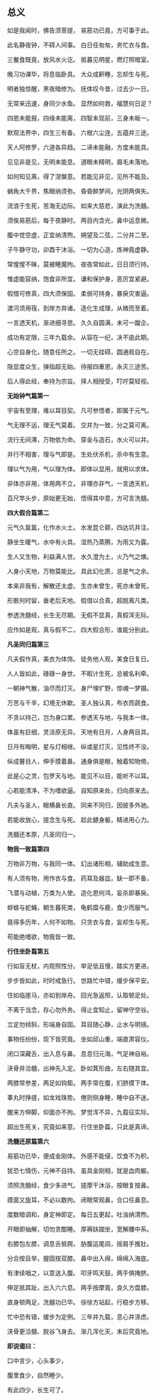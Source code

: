 ## 总义

 如是我闻时，佛告须菩提， 易筋功已竟，方可事于此。

此名静夜钟，不碍人间事。 白日任匆匆，务忙衣与食。

三餐食既竟，放风水火讫。 抵暮见明星，燃灯照暗室。

晚习功课毕，将息临卧具。 大众成鼾睡，忘却生与死。

明者独惊醒，黑夜暗修为。 抚体叹今昔，过去少一日。

无常来迅速，身同少水鱼。 显然如何救，福慧何日足？

四恩未能报，四缘未能离， 四智未现前，三身未皈一。

默观法界中，四生三有备。 六根六尘连，五蕴并三途。

天人阿修罗，六道各异趋。 二谛未能融，方度未能具。

见见非是见，无明未能息。 道眼未精明，眉毛未落地。

如何知见离，得了涅槃意。 若能见非见，见所不能及。

蜗角大千界，焦眼纳须弥。 昏昏醉梦间，光阴两俱失。

流浪于生死，苦海无边际。 如来大慈悲，演此为洗髓。

须俟易筋后，每于夜静时。 两目内含光，鼻中运息微。

腹中觉空虚，正宜纳清煦。 朔望及二弦，二分并二至。

子午静守功，卯酉干沐浴。 一切为心造，炼神竟虚静。

常惺惺不昧，莫被睡魔拘。 夜夜常如此，日日须行持。

惟虚能容纳，饱食非所宜。 谦和保护身，恶厉宜紧避。

假借可修真，四大须保固。 柔弱可持身，暴戾灾害逼。

渡河须用筏，到岸方弃诸。 造化生成理，从微而至着。

一言透天机，渐进细寻思。 久久自圆满，未可一蹴企。

成功有定限，三年九载余。 从容在一纪，决不逾此期。

心空自身化，随意任所之。 一切无挂碍，圆通观自在。

隐显度众生，弹指超无始。 待报四重恩，永灭三途苦。

后人得此经，奉持为宗旨。 择人相授受，叮咛莫轻视。

**无始钟气篇第一**

宇宙有至理，难以耳目契。 凡可参悟者，即属于元气。

气无理不运，理无气莫着。 交并为一致，分之莫可离。

流行无间滞，万物依为命。 穿金与造石，水火可以并。

并行不相害，理与气即是。 生处伏杀机，杀中有生意。

理以气为用，气以理为体。 即体以显用，就用以求体。

非体亦非用，体用两不立， 非理亦非气，一言透天机，

百尺竿头步，原始更无始， 悟得其中意，方可言洗髓。

**四大假合篇第二**

元气久氤氲，化作水火土。 水发昆仑巅，四达坑井注。

静坐生暖气，水中有火具。 湿热乃蒸腾，为雨又为露。

生人又生物，利益满人世。 水久澄为土，火乃气之燠。

人身小天地，万物莫能比。 具此幻化质，总是气之余。

本来非我有，解散还太虚。 生亦未曾生，死亦未曾死。

形骸何时留，垂老后天地。 假借以合真，超脱离凡类。

参透洗髓经，长生无尽期。 无假不显真，真假浑无际。

应作如是观，真与假不二， 四大假合形，谁能分别此。

**凡圣同归篇第三**

凡夫假作真，美衣为体饰。 徒务他人观，美食日复日。

人人皆如此，碌碌一身世。 不暇计生死，总被名利牵。

一朝神气散，油尽而灯灭。 身尸埋圹野，惊魂一梦摄。

万苦与千辛，幻境无休歇。 圣人独认真，布衣而蔬食。

不贪以持己，岂为身口累。 参透天与地，与我本一体。

体虽有巨细，灵活原无异。 天地有日月，人身两目具。

日月有晦明，星与灯相继。 纵或星灯灭，见性终不没。

纵成瞽目人，伸手摸着鼻。 通身俱是眼，触着知物倚。

此是心之灵，包罗天与地。 能见不以目，能听不以耳。

心若能清净，不为嗜欲逼。 自知原来处，归向原来去。

凡夫与圣人，眼横鼻长直。 同来不同归，因彼多外驰。

若能收放心，提念生与死。 趁此健身躯，精进用心力。

洗髓还本原，凡圣同归一。

**物我一致篇第四**

万物非万物，与我同一体。 幻出诸形相，辅助成生意。

有人须有物，用作衣与食。 药耳及器皿，缺一即不备，

飞潜与动植，万类为人使。 造化恩何鸿，妄杀即暴戾。

蜉蝣与蛇蝇，朝生暮死类， 龟鹤糜与鹿，食少而服气。

竟得多历年，人何不如物。 只贪衣与食，妄却生与死。

苟能绝嗜欲，物我皆一致。

**行住坐卧篇第五**

行如盲无杖，内观照性分。 举足低且慢，踏实方更进。

步步皆如此，时时戒急行。 世路忙中错，缓步保平安。

住如临崖马，亦如到岸舟。 回光急返照，认取顿足处。

不离于当念，存心勿外务。 得止宜知止，留神守空谷。

立定勿倾斜，形端身自固。 耳目随心静，止水与明镜。

事物任纷纷，现下皆究竟。 坐如邱山重，端直肃容仪。

闭口深藏舌，出入息与鼻。 息息归元海，气足神自裕。

浃骨并洽髓，出神先入定。 卧如箕形曲，左右随其宜。

两膝常参差，两足如钩鉅。 两手常在腹，扪脐摸下体。

睾丸时挣搓，如龙戏珠势。 倦则侧身睡，睡中自不迷。

醒来方伸脚，仰面亦不拘。 梦觉浑不异，九载征实际。

超出生死关，究竟如来意。 行住坐卧篇，只此是真谛。

**洗髓还原篇第六**

易筋功已毕，便成金刚体。 外感不能侵，饮食不为积。

犹恐七情伤，元神不自持。 虽具金刚相，犹是血肉躯。

须照洗髓经，食少多进气。 搓摩干沐浴，按眼复按鼻。

摸面又旋耳，不必以数拘。 闭眼常观鼻，合口任鼻息。

度数暗调和，身定神即定。 每日五更起，吐浊纳清煦。

开眼即抽解，切勿贪酣睡。 厚褥趺跏坐，宽解腰中系。

右膝包左膝，调息舌抵腭。 胁腹运尾闾，摇肩手推肚。

分合按且举，握固按双膝。 鼻中出入绵，绵绵入海底。

有津续咽之，以意送入腹。 叩牙鸣天鼓，两手俱掩脐。

伸足抵其趾，出入六六息。 两手按摩竟，良久方盘膝。

直身顿两足，洗髓功已毕。 徐徐方站起，行稳步方移。

忙中恐有错，缓步为定例。 三年并九载，息心并涤虑。

浃骨更洽髓、脱谷飞身去。 渐几浑化天，末后究竟地。

**即说偈曰：**

口中言少，心头事少，

腹里食少，自然睡少。

有此四少，长生可了。

